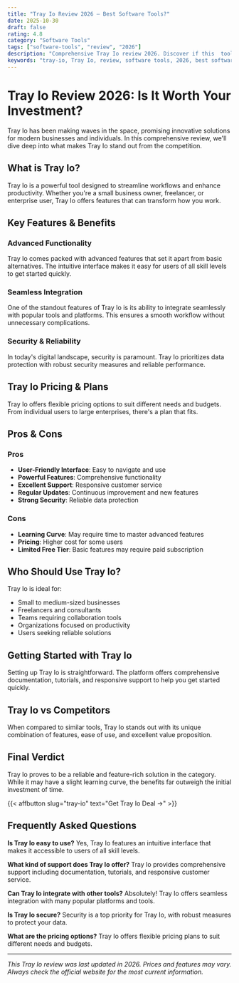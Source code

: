 ```yaml
---
title: "Tray Io Review 2026 – Best Software Tools?"
date: 2025-10-30
draft: false
rating: 4.8
category: "Software Tools"
tags: ["software-tools", "review", "2026"]
description: "Comprehensive Tray Io review 2026. Discover if this  tool is the best choice for your needs."
keywords: "tray-io, Tray Io, review, software tools, 2026, best software tools"
---
```


# Tray Io Review 2026: Is It Worth Your Investment?

Tray Io has been making waves in the  space, promising innovative solutions for modern businesses and individuals. In this comprehensive review, we'll dive deep into what makes Tray Io stand out from the competition.

## What is Tray Io?

Tray Io is a powerful  tool designed to streamline workflows and enhance productivity. Whether you're a small business owner, freelancer, or enterprise user, Tray Io offers features that can transform how you work.

## Key Features & Benefits

### Advanced Functionality
Tray Io comes packed with advanced features that set it apart from basic alternatives. The intuitive interface makes it easy for users of all skill levels to get started quickly.

### Seamless Integration
One of the standout features of Tray Io is its ability to integrate seamlessly with popular tools and platforms. This ensures a smooth workflow without unnecessary complications.

### Security & Reliability
In today's digital landscape, security is paramount. Tray Io prioritizes data protection with robust security measures and reliable performance.

## Tray Io Pricing & Plans

Tray Io offers flexible pricing options to suit different needs and budgets. From individual users to large enterprises, there's a plan that fits.

## Pros & Cons

### Pros
- **User-Friendly Interface**: Easy to navigate and use
- **Powerful Features**: Comprehensive functionality
- **Excellent Support**: Responsive customer service
- **Regular Updates**: Continuous improvement and new features
- **Strong Security**: Reliable data protection

### Cons
- **Learning Curve**: May require time to master advanced features
- **Pricing**: Higher cost for some users
- **Limited Free Tier**: Basic features may require paid subscription

## Who Should Use Tray Io?

Tray Io is ideal for:
- Small to medium-sized businesses
- Freelancers and consultants
- Teams requiring collaboration tools
- Organizations focused on productivity
- Users seeking reliable  solutions

## Getting Started with Tray Io

Setting up Tray Io is straightforward. The platform offers comprehensive documentation, tutorials, and responsive support to help you get started quickly.

## Tray Io vs Competitors

When compared to similar tools, Tray Io stands out with its unique combination of features, ease of use, and excellent value proposition.

## Final Verdict

Tray Io proves to be a reliable and feature-rich solution in the  category. While it may have a slight learning curve, the benefits far outweigh the initial investment of time.

{{< affbutton slug="tray-io" text="Get Tray Io Deal →" >}}

## Frequently Asked Questions

**Is Tray Io easy to use?**
Yes, Tray Io features an intuitive interface that makes it accessible to users of all skill levels.

**What kind of support does Tray Io offer?**
Tray Io provides comprehensive support including documentation, tutorials, and responsive customer service.

**Can Tray Io integrate with other tools?**
Absolutely! Tray Io offers seamless integration with many popular platforms and tools.

**Is Tray Io secure?**
Security is a top priority for Tray Io, with robust measures to protect your data.

**What are the pricing options?**
Tray Io offers flexible pricing plans to suit different needs and budgets.

---

*This Tray Io review was last updated in 2026. Prices and features may vary. Always check the official website for the most current information.*
